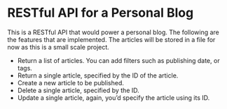 # RESTful API for a Personal Blog

This is a RESTful API that would power a personal blog. 
The following are the features that are implemented. 
The articles will be stored in a file for now as this is a small scale project.
- Return a list of articles. You can add filters such as publishing date, or tags.
- Return a single article, specified by the ID of the article.
- Create a new article to be published.
- Delete a single article, specified by the ID.
- Update a single article, again, you’d specify the article using its ID.
